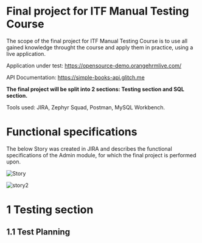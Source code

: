 # Final project for ITF Manual Testing Course

The scope of the final project for ITF Manual Testing Course is to use all gained knowledge throught the course and apply them in practice, using a live application.

Application under test: https://opensource-demo.orangehrmlive.com/

API Documentation: https://simple-books-api.glitch.me

__The final project will be split into 2 sections: Testing section and SQL section.__

Tools used: JIRA, Zephyr Squad, Postman, MySQL Workbench.

# Functional specifications

The below Story was created in JIRA and describes the functional specifications of the Admin module, for which the final project is performed upon.

![Story](https://user-images.githubusercontent.com/124868250/231396210-8bb03b26-0cbb-4c3c-a754-c6af95f8da87.jpg)


![story2](https://user-images.githubusercontent.com/124868250/231397823-0d50d562-dfa5-42e1-8064-1c61f04092f1.jpg)

# 1 Testing section

## 1.1 Test Planning
